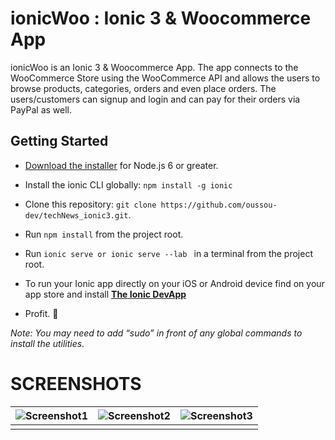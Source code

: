 # ionicWoo : Ionic 3 & Woocommerce App

<!-- [![WooIonic](http://image.prntscr.com/image/b9ca6de4976b4f42bb0a40aeb9df3cef.png)](https://www.udemy.com/ionic-3-apps-for-woocommerce-build-an-ecommerce-mobile-app/) -->

ionicWoo is an Ionic 3 & Woocommerce App. The app connects to the WooCommerce Store using the WooCommerce API and allows the users to browse products, categories, orders and even place orders. The users/customers can signup and login and can pay for their orders via PayPal as well. 


## Getting Started

* [Download the installer](https://nodejs.org/) for Node.js 6 or greater.
* Install the ionic CLI globally: `npm install -g ionic`
* Clone this repository: `git clone https://github.com/oussou-dev/techNews_ionic3.git`.
* Run `npm install` from the project root.
* Run `ionic serve or ionic serve --lab ` in a terminal from the project root.
* To run your Ionic app directly on your iOS or Android device find on your app store and install [**The Ionic DevApp**](https://ionicframework.com/docs/pro/devapp/) 

* Profit. :tada:

_Note: You may need to add “sudo” in front of any global commands to install the utilities._



# SCREENSHOTS

| ![Screenshot1](http://via.placeholder.com/300x500) | ![Screenshot2](http://via.placeholder.com/300x500) | ![Screenshot3](http://via.placeholder.com/300x500) |
| ------ | ------ | ------ |
|  |  |  |
